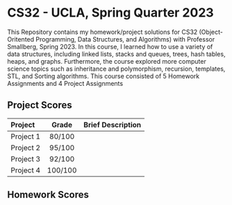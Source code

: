 # CS32 - UCLA, Spring Quarter 2023
This Repository contains my homework/project solutions for CS32 (Object-Oritented Programming, Data Structures, and Algorithms) with Professor Smallberg, Spring 2023. In this course, I learned how to use a variety of data structures, including linked lists, stacks and queues, trees, hash tables, heaps, and graphs. Furthermore, the course explored more computer science topics such as inheritance and polymorphism, recursion, templates, STL, and Sorting algorithms. This course consisted of 5 Homework Assignments and 4 Project Assignments

## Project Scores
| Project | Grade | Brief Description |
| :---     |    :---:      |          ---: |
| Project 1 |   80/100   |     |
| Project 2 |   95/100   |     |
| Project 3 |   92/100   |     |
| Project 4 |   100/100   |     |

## Homework Scores
